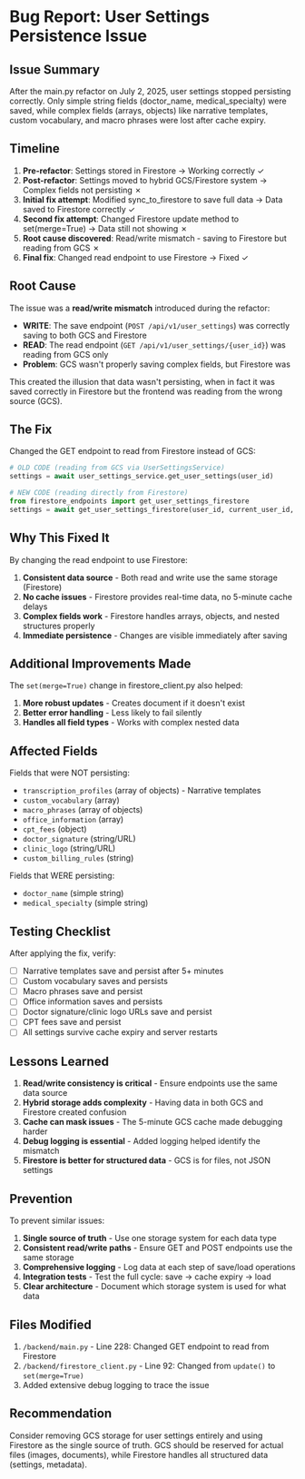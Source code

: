 # Bug Report: User Settings Persistence Issue

## Issue Summary
After the main.py refactor on July 2, 2025, user settings stopped persisting correctly. Only simple string fields (doctor_name, medical_specialty) were saved, while complex fields (arrays, objects) like narrative templates, custom vocabulary, and macro phrases were lost after cache expiry.

## Timeline
1. **Pre-refactor**: Settings stored in Firestore → Working correctly ✓
2. **Post-refactor**: Settings moved to hybrid GCS/Firestore system → Complex fields not persisting ✗
3. **Initial fix attempt**: Modified sync_to_firestore to save full data → Data saved to Firestore correctly ✓
4. **Second fix attempt**: Changed Firestore update method to set(merge=True) → Data still not showing ✗
5. **Root cause discovered**: Read/write mismatch - saving to Firestore but reading from GCS ✗
6. **Final fix**: Changed read endpoint to use Firestore → Fixed ✓

## Root Cause
The issue was a **read/write mismatch** introduced during the refactor:
- **WRITE**: The save endpoint (`POST /api/v1/user_settings`) was correctly saving to both GCS and Firestore
- **READ**: The read endpoint (`GET /api/v1/user_settings/{user_id}`) was reading from GCS only
- **Problem**: GCS wasn't properly saving complex fields, but Firestore was

This created the illusion that data wasn't persisting, when in fact it was saved correctly in Firestore but the frontend was reading from the wrong source (GCS).

## The Fix
Changed the GET endpoint to read from Firestore instead of GCS:

```python
# OLD CODE (reading from GCS via UserSettingsService)
settings = await user_settings_service.get_user_settings(user_id)

# NEW CODE (reading directly from Firestore)
from firestore_endpoints import get_user_settings_firestore
settings = await get_user_settings_firestore(user_id, current_user_id, request)
```

## Why This Fixed It
By changing the read endpoint to use Firestore:
1. **Consistent data source** - Both read and write use the same storage (Firestore)
2. **No cache issues** - Firestore provides real-time data, no 5-minute cache delays
3. **Complex fields work** - Firestore handles arrays, objects, and nested structures properly
4. **Immediate persistence** - Changes are visible immediately after saving

## Additional Improvements Made
The `set(merge=True)` change in firestore_client.py also helped:
1. **More robust updates** - Creates document if it doesn't exist
2. **Better error handling** - Less likely to fail silently
3. **Handles all field types** - Works with complex nested data

## Affected Fields
Fields that were NOT persisting:
- `transcription_profiles` (array of objects) - Narrative templates
- `custom_vocabulary` (array)
- `macro_phrases` (array of objects)
- `office_information` (array)
- `cpt_fees` (object)
- `doctor_signature` (string/URL)
- `clinic_logo` (string/URL)
- `custom_billing_rules` (string)

Fields that WERE persisting:
- `doctor_name` (simple string)
- `medical_specialty` (simple string)

## Testing Checklist
After applying the fix, verify:
- [ ] Narrative templates save and persist after 5+ minutes
- [ ] Custom vocabulary saves and persists
- [ ] Macro phrases save and persist
- [ ] Office information saves and persists
- [ ] Doctor signature/clinic logo URLs save and persist
- [ ] CPT fees save and persist
- [ ] All settings survive cache expiry and server restarts

## Lessons Learned
1. **Read/write consistency is critical** - Ensure endpoints use the same data source
2. **Hybrid storage adds complexity** - Having data in both GCS and Firestore created confusion
3. **Cache can mask issues** - The 5-minute GCS cache made debugging harder
4. **Debug logging is essential** - Added logging helped identify the mismatch
5. **Firestore is better for structured data** - GCS is for files, not JSON settings

## Prevention
To prevent similar issues:
1. **Single source of truth** - Use one storage system for each data type
2. **Consistent read/write paths** - Ensure GET and POST endpoints use the same storage
3. **Comprehensive logging** - Log data at each step of save/load operations
4. **Integration tests** - Test the full cycle: save → cache expiry → load
5. **Clear architecture** - Document which storage system is used for what data

## Files Modified
1. `/backend/main.py` - Line 228: Changed GET endpoint to read from Firestore
2. `/backend/firestore_client.py` - Line 92: Changed from `update()` to `set(merge=True)`
3. Added extensive debug logging to trace the issue

## Recommendation
Consider removing GCS storage for user settings entirely and using Firestore as the single source of truth. GCS should be reserved for actual files (images, documents), while Firestore handles all structured data (settings, metadata).
